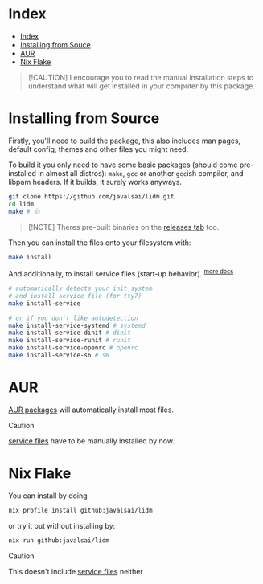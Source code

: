 # Index

* [Index](#index)
* [Installing from Souce](#installing-from-source)
* [AUR](#aur)
* [Nix Flake](#nix-flake)

> \[!CAUTION]
> I encourage you to read the manual installation steps to understand what will get installed in your computer by this package.

# Installing from Source

Firstly, you'll need to build the package, this also includes man pages, default config, themes and other files you might need.

To build it you only need to have some basic packages (should come pre-installed in almost all distros): `make`, `gcc` or another `gcc`ish compiler, and libpam headers. If it builds, it surely works anyways.

```sh
git clone https://github.com/javalsai/lidm.git
cd lidm
make # 👍
```

> \[!NOTE]
> Theres pre-built binaries on the [releases tab](https://github.com/javalsai/lidm/releases) too.

Then you can install the files onto your filesystem with:

```sh
make install
```

And additionally, to install service files (start-up behavior). <sup>[more docs](./assets/services/README.md)</sup>

```sh
# automatically detects your init system
# and install service file (for tty7)
make install-service

# or if you don't like autodetection
make install-service-systemd # systemd
make install-service-dinit # dinit
make install-service-runit # runit
make install-service-openrc # openrc
make install-service-s6 # s6
```

# AUR
[AUR packages](https://aur.archlinux.org/packages?K=lidm&SeB=n) will automatically install most files. 

> [!CAUTION]
> [service files](./assets/pkg/aur#services) have to be manually installed by now.

# Nix Flake
You can install by doing
```sh
nix profile install github:javalsai/lidm
```
or try it out without installing by:
```sh
nix run github:javalsai/lidm
```

> [!CAUTION]
> This doesn't include [service files](./assets/pkg/aur#services) neither
